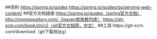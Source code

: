 ##资料
https://spring.io/guides
https://spring.io/guides/gs/serving-web-content/
##官方文档链接
https://spring.io/guides（spring官方文档）
http://mvnrepository.com/（maven库依赖包库）
https://git-scm.com/book/zh/v2（git官方文档网，中文）
##工具
https://git-scm. com/download（git下载地址g）